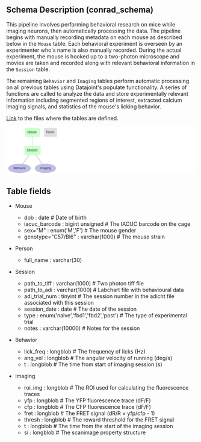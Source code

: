 ## Schema Description (conrad_schema)

This pipeline involves performing behavioral research on mice while imaging neurons, then automatically processing the data. The pipeline begins with manually recording metadata on each mouse as described below in the `Mouse` table. Each behavioral experiment is overseen by an experimenter who's name is also manually recorded. During the actual experiment, the mouse is hooked up to a two-photon microscope and movies are taken and recorded along with relevant behavioral information in the `Session` table. 

The remaining `Behavior` and `Imaging` tables perform automatic processing on all previous tables using Datajoint's populate functionality. A series of functions are called to analyze the data and store experimentally relevant information including segmented regions of interest, extracted calcium imaging signals, and statistics of the mouse's licking behavior.

[Link](https://github.com/ActiveBrainAtlas/Datajoint_Interface/tree/master/project_schemas/conrad_schema_matlab/%2Bctest) to the files where the tables are defined.

![Image](images/conrad_schema_long.png)

## Table fields

- Mouse
  - dob                  : date                         # Date of birth
  - iacuc_barcode        : bigint unsigned              # The IACUC barcode on the cage
  - sex="M"              : enum('M','F')                # The mouse gender
  - genotype="C57/Bl6"   : varchar(1000)                # The mouse strain

- Person
  - full_name            : varchar(30)                  

- Session
  - path_to_tiff         : varchar(1000)                # Two photon tiff file
  - path_to_adi          : varchar(1000)                # Labchart file with behavioural data
  - adi_trial_num        : tinyint                      # The session number in the adicht file associated with this session
  - session_date         : date                         # The date of the session
  - type                 : enum('naive','fbd1','fbd2','post') # The type of experimental trial
  - notes                : varchar(10000)               # Notes for the session

- Behavior
  - lick_freq            : longblob                     # The frequency of licks (Hz)
  - ang_vel              : longblob                     # The angular velocity of running (deg/s)
  - t                    : longblob                     # The time from start of imaging session (s)

- Imaging
  - roi_img              : longblob                     # The ROI used for calculating the fluorescence traces
  - yfp                  : longblob                     # The YFP fluorescence trace (dF/F)
  - cfp                  : longblob                     # The CFP fluorescence trace (dF/F)
  - fret                 : longblob                     # The FRET signal (dR/R = yfp/cfp - 1)
  - thresh               : longblob                     # The reward threshold for the FRET signal
  - t                    : longblob                     # The time from the start of the imaging session
  - si                   : longblob                     # The scanimage property structure
